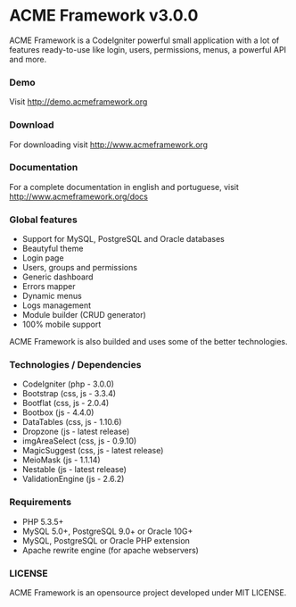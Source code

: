 # ACME Framework v3.0.0

ACME Framework is a CodeIgniter powerful small application with a lot of features ready-to-use like login, users, permissions, menus, a powerful API and more.

### Demo
Visit http://demo.acmeframework.org

### Download
For downloading visit http://www.acmeframework.org

### Documentation
For a complete documentation in english and portuguese, visit http://www.acmeframework.org/docs

### Global features
- Support for MySQL, PostgreSQL and Oracle databases
- Beautyful theme
- Login page
- Users, groups and permissions
- Generic dashboard
- Errors mapper
- Dynamic menus
- Logs management
- Module builder (CRUD generator)
- 100% mobile support


ACME Framework is also builded and uses some of the better technologies.

### Technologies / Dependencies
- CodeIgniter (php - 3.0.0)
- Bootstrap (css, js - 3.3.4)
- Bootflat (css, js - 2.0.4)
- Bootbox (js - 4.4.0)
- DataTables (css, js - 1.10.6)
- Dropzone (js - latest release)
- imgAreaSelect (css, js - 0.9.10)
- MagicSuggest (css, js - latest release)
- MeioMask (js - 1.1.14)
- Nestable (js - latest release)
- ValidationEngine (js - 2.6.2)

### Requirements
- PHP 5.3.5+
- MySQL 5.0+, PostgreSQL 9.0+ or Oracle 10G+
- MySQL, PostgreSQL or Oracle PHP extension
- Apache rewrite engine (for apache webservers)

### LICENSE

ACME Framework is an opensource project developed under MIT LICENSE.
